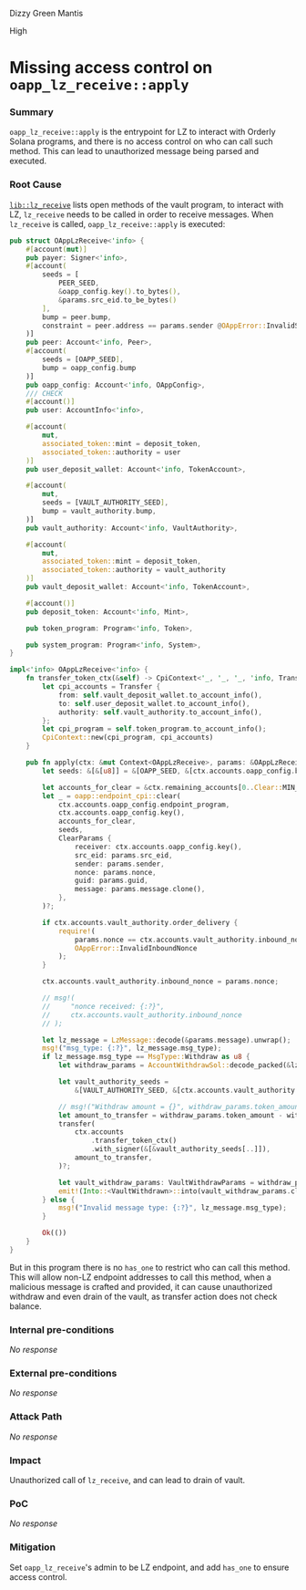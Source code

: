 Dizzy Green Mantis

High

# Missing access control on `oapp_lz_receive::apply`

### Summary

`oapp_lz_receive::apply` is the entrypoint for LZ to interact with Orderly Solana programs, and there is no access control on who can call such method. This can lead to unauthorized message being parsed and executed.

### Root Cause

[`lib::lz_receive`](https://github.com/sherlock-audit/2024-09-orderly-network-solana-contract/blob/main/solana-vault/packages/solana/contracts/programs/solana-vault/src/lib.rs#L69) lists open methods of the vault program, to interact with LZ, `lz_receive` needs to be called in order to receive messages. When `lz_receive` is called, `oapp_lz_receive::apply` is executed:
```rust
pub struct OAppLzReceive<'info> {
    #[account(mut)]
    pub payer: Signer<'info>,
    #[account(
        seeds = [
            PEER_SEED,
            &oapp_config.key().to_bytes(),
            &params.src_eid.to_be_bytes()
        ],
        bump = peer.bump,
        constraint = peer.address == params.sender @OAppError::InvalidSender
    )]
    pub peer: Account<'info, Peer>,
    #[account(
        seeds = [OAPP_SEED],
        bump = oapp_config.bump
    )]
    pub oapp_config: Account<'info, OAppConfig>,
    /// CHECK
    #[account()]
    pub user: AccountInfo<'info>,

    #[account(
        mut,
        associated_token::mint = deposit_token,
        associated_token::authority = user
    )]
    pub user_deposit_wallet: Account<'info, TokenAccount>,

    #[account(
        mut,
        seeds = [VAULT_AUTHORITY_SEED],
        bump = vault_authority.bump,
    )]
    pub vault_authority: Account<'info, VaultAuthority>,

    #[account(
        mut,
        associated_token::mint = deposit_token,
        associated_token::authority = vault_authority
    )]
    pub vault_deposit_wallet: Account<'info, TokenAccount>,

    #[account()]
    pub deposit_token: Account<'info, Mint>,

    pub token_program: Program<'info, Token>,

    pub system_program: Program<'info, System>,
}

impl<'info> OAppLzReceive<'info> {
    fn transfer_token_ctx(&self) -> CpiContext<'_, '_, '_, 'info, Transfer<'info>> {
        let cpi_accounts = Transfer {
            from: self.vault_deposit_wallet.to_account_info(),
            to: self.user_deposit_wallet.to_account_info(),
            authority: self.vault_authority.to_account_info(),
        };
        let cpi_program = self.token_program.to_account_info();
        CpiContext::new(cpi_program, cpi_accounts)
    }

    pub fn apply(ctx: &mut Context<OAppLzReceive>, params: &OAppLzReceiveParams) -> Result<()> {
        let seeds: &[&[u8]] = &[OAPP_SEED, &[ctx.accounts.oapp_config.bump]];

        let accounts_for_clear = &ctx.remaining_accounts[0..Clear::MIN_ACCOUNTS_LEN];
        let _ = oapp::endpoint_cpi::clear(
            ctx.accounts.oapp_config.endpoint_program,
            ctx.accounts.oapp_config.key(),
            accounts_for_clear,
            seeds,
            ClearParams {
                receiver: ctx.accounts.oapp_config.key(),
                src_eid: params.src_eid,
                sender: params.sender,
                nonce: params.nonce,
                guid: params.guid,
                message: params.message.clone(),
            },
        )?;

        if ctx.accounts.vault_authority.order_delivery {
            require!(
                params.nonce == ctx.accounts.vault_authority.inbound_nonce + 1,
                OAppError::InvalidInboundNonce
            );
        }

        ctx.accounts.vault_authority.inbound_nonce = params.nonce;

        // msg!(
        //     "nonce received: {:?}",
        //     ctx.accounts.vault_authority.inbound_nonce
        // );

        let lz_message = LzMessage::decode(&params.message).unwrap();
        msg!("msg_type: {:?}", lz_message.msg_type);
        if lz_message.msg_type == MsgType::Withdraw as u8 {
            let withdraw_params = AccountWithdrawSol::decode_packed(&lz_message.payload).unwrap();

            let vault_authority_seeds =
                &[VAULT_AUTHORITY_SEED, &[ctx.accounts.vault_authority.bump]];

            // msg!("Withdraw amount = {}", withdraw_params.token_amount);
            let amount_to_transfer = withdraw_params.token_amount - withdraw_params.fee;
            transfer(
                ctx.accounts
                    .transfer_token_ctx()
                    .with_signer(&[&vault_authority_seeds[..]]),
                amount_to_transfer,
            )?;

            let vault_withdraw_params: VaultWithdrawParams = withdraw_params.into();
            emit!(Into::<VaultWithdrawn>::into(vault_withdraw_params.clone()));
        } else {
            msg!("Invalid message type: {:?}", lz_message.msg_type);
        }

        Ok(())
    }
}
```

But in this program there is no `has_one` to restrict who can call this method. This will allow non-LZ endpoint addresses to call this method, when a malicious message is crafted and provided, it can cause unauthorized withdraw and even drain of the vault, as transfer action does not check balance.

### Internal pre-conditions

_No response_

### External pre-conditions

_No response_

### Attack Path

_No response_

### Impact

Unauthorized call of `lz_receive`, and can lead to drain of vault.

### PoC

_No response_

### Mitigation

Set `oapp_lz_receive`'s admin to be LZ endpoint, and add `has_one` to ensure access control.